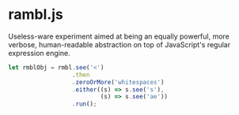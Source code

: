 # rambl.js

Useless-ware experiment aimed at being an equally powerful, more verbose, human-readable abstraction on top of JavaScript's regular expression engine.


```javascript
let rmblObj = rmbl.see('<')
                  .then
                  .zeroOrMore('whitespaces')
                  .either((s) => s.see('s'), 
                          (s) => s.see('ae'))
                  .run();
```

